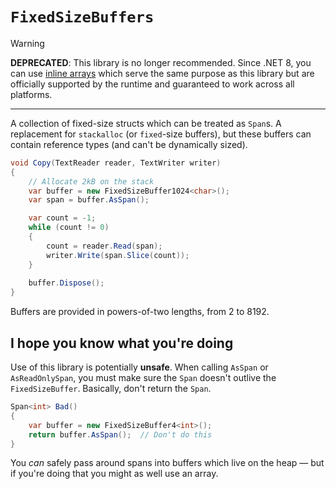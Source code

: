 `FixedSizeBuffers`
==================

> [!WARNING]
> **DEPRECATED**: This library is no longer recommended. Since .NET 8, you can use [inline arrays](https://learn.microsoft.com/en-us/dotnet/csharp/language-reference/proposals/csharp-12.0/inline-arrays) which serve the same purpose as this library but are officially supported by the runtime and guaranteed to work across all platforms.

------------------

A collection of fixed-size structs which can be treated as `Span`s. A replacement for `stackalloc` (or `fixed`-size buffers), but these buffers can contain reference types (and can't be dynamically sized).

```csharp
void Copy(TextReader reader, TextWriter writer)
{
    // Allocate 2kB on the stack
    var buffer = new FixedSizeBuffer1024<char>();
    var span = buffer.AsSpan();

    var count = -1;
    while (count != 0)
    {
        count = reader.Read(span);
        writer.Write(span.Slice(count));
    }
    
    buffer.Dispose();
}
```

Buffers are provided in powers-of-two lengths, from 2 to 8192.

I hope you know what you're doing
---------------------------------

Use of this library is potentially **unsafe**. When calling `AsSpan` or `AsReadOnlySpan`, you must make sure the `Span` doesn't outlive the `FixedSizeBuffer`. Basically, don't return the `Span`.

```csharp
Span<int> Bad()
{
    var buffer = new FixedSizeBuffer4<int>();
    return buffer.AsSpan();  // Don't do this
}
```

You _can_ safely pass around spans into buffers which live on the heap — but if you're doing that you might as well use an array.
